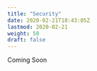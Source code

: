 ```yaml
---
title: "Security"
date: 2020-02-21T18:43:05Z
lastmod: 2020-02-21
weight: 50
draft: false
---
```


Coming Soon
